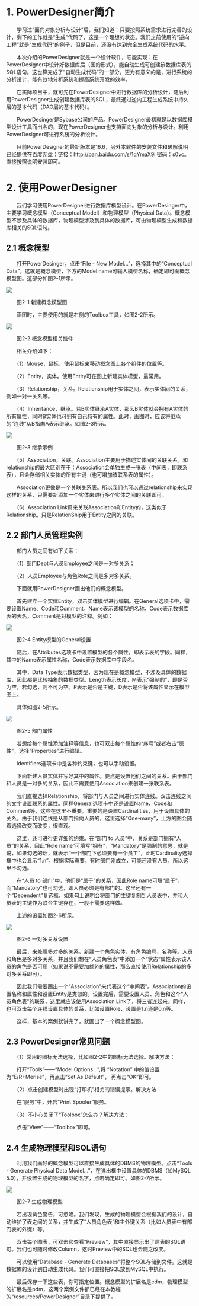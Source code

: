 # 1. PowerDesigner简介

　　学习过“面向对象分析与设计”后，我们知道：只要按照系统需求进行完善的设计，剩下的工作就是“生成”代码了，这是一个理想的状态。我们之前使用的“逆向工程”就是“生成代码”的例子，但是目前，还没有达到完全生成系统代码的水平。

　　本次介绍的PowerDesigner就是一个设计软件，它能实现：在PowerDesigner中设计好数据库后（图的形式），能自动生成可创建该数据库表的SQL语句。这也算完成了“自动生成代码”的一部分。更为有意义的是，进行系统的分析设计，能有效地分析系统和提高系统开发的效率。

　　在实际项目中，就可先在PowerDesigner中进行数据库的分析设计，随后利用PowerDesigner生成创建数据库表的SQL，最终通过逆向工程生成系统中持久层的基本代码（DAO层的基本代码）。

　　PowerDesinger是Sybase公司的产品。PowerDesigner最初就是以数据库模型设计工具而出名的，现在PowerDesigner也支持面向对象的分析与设计。利用PowerDesigner可进行系统的分析设计。

　　目前PowerDesigner的最新版本是16.6，另外本软件的安装文件和破解说明已经提供在百度网盘：链接：http://pan.baidu.com/s/1qYmaX9i 密码：s0vc。直接按照说明安装即可。

# 2. 使用PowerDesigner

　　我们学习使用PowerDesigner进行数据库模型设计。在PowerDesinger中，主要学习概念模型（Conceptual Model）和物理模型（Physical Data）。概念模型不涉及具体的数据库，物理模型涉及到具体的数据库，可由物理模型生成和数据库相关的SQL语句。

## 2.1 概念模型

　　打开PowerDesinger，点击“File - New Model...”，选择其中的“Conceptual Data”，这就是概念模型，下方的Model name可输入模型名称，确定即可画概念模型图。这部分如图2-1所示。

![](images/23/2-1新建概念模型图.png)

　　图2-1 新建概念模型图

　　画图时，主要使用的就是右侧的Toolbox工具，如图2-2所示。

![](images/23/2-2概念模型相关控件.png)

　　图2-2 概念模型相关控件

　　相关介绍如下：

　　（1）Mouse，鼠标，使用鼠标来移动概念图上各个组件的位置等。

　　（2）Entity，实体。使用Entity可在图上新建实体模型，最常用。

　　（3）Relationship，关系。Relationship用于实体之间，表示实体间的关系，例如一对一关系等。

　　（4）Inheritance，继承。若B实体继承A实体，那么B实体就会拥有A实体的所有属性，同时B实体也可拥有自己特有的属性。此时，画图时，应该将继承的“连线”从B指向A表示继承。如图2-3所示。

![](images/23/2-3继承示例.png)

　　图2-3 继承示例

　　（5）Association，关联。Association主要用于描述实体间的关联关系。和relationship的最大区别在于：Association会单独生成一张表（中间表，即联系表），且会存储相关实体的所有主键（也可增加该联系表的属性）。

　　Association更像是一个关联关系表。所以我们也可以通过relationship来实现这样的关系，只需要新添加一个实体来进行多个实体之间的关联即可。

　　（6）Association Link用来关联Association和Entity的，这类似于Relationship。只是RelationShip用于Entity之间的关联。

## 2.2 部门人员管理实例

　　部门人员之间有如下关系：

　　（1）部门Dept与人员Employee之间是一对多关系；

　　（2）人员Employee与角色Role之间是多对多关系。

　　下面就用PowerDesigner画出他们的概念模型。

　　首先建立一个实体Entity，双击实体模型进行编辑。在General选项卡中，需要设置Name、Code和Comment。Name表示该模型的名称，Code表示数据库表的表名，Comment是对模型的注释。例如：

![](images/23/2-4部门Entity.png)

　　图2-4 Entity模型的General设置

　　随后，在Attributes选项卡中设置模型的各个属性，即表示表的字段。同样，其中的Name表示属性名称，Code表示数据库中字段名。

　　其中，Data Type表示数据类型，因为现在是概念模型，不涉及具体的数据库，因此都是比较抽象的数据类型。Length表示长度，M表示“强制的”，即是否为空，若勾选，则不可为空。P表示是否是主键，D表示是否将该属性显示在模型图上。

　　具体如图2-5所示。

![](images/23/2-5部门属性.png)

　　图2-5 部门属性

　　若想给每个属性添加注释等信息，也可双击每个属性的“序号”或者右击“属性”，选择“Properties”进行编辑。

　　Identifiers选项卡中是各种约束键，也可以手动设置。

　　下面新建人员实体并写好其中的属性。要点是设置他们之间的关系。由于部门和人员是一对多的关系，因此不需要使用Association来创建一张联系表。

　　我们直接选择Relationship，将部门与人员之间进行实体连线。双击连线之间的文字设置联系的属性。同样General选项卡中还是设置Name、Code和Comment等，这些在这里不重要。重要的是设置Cardinalities，用于设置具体的关系。由于我们连线是从部门指向人员的，这里选择“One-many”，上方的图会随着选择改变而改变，很直观。

　　这里，还可进行更详细的约束。在“部门 to 人员”中，关系是部门拥有“人员”的关系，因此“Role name”可填写“拥有”，“Mandatory”是强制的意思，就是说，如果勾选的话，就表示“一个部门下必须要有一个员工”，此时Cardinality选择框中也会显示“1.n”。根据实际需要，有时部门刚成立，可能还没有人员，所以这里不勾选。

　　在“人员 to 部门”中，他们是“属于”的关系，因此Role name可填“属于”，而“Mandatory”也可勾选，即人员必须是有部门的。这里还有一个“Dependent”复选框，如果勾上说明会将部门的主键复制到人员表中，并和人员表的主键作为联合主键存在，一般不需要这样做。

　　上述的设置如图2-6所示。

![](images/23/2-6一对多关系设置.png)

　　图2-6 一对多关系设置

　　最后，来处理多对多的关系。新建一个角色实体，有角色编号、名称等。人员和角色是多对多关系，并且我们想在“人员角色表”中添加一个“状态”属性表示该人员的角色是否可用（如果说不需要加额外的属性，那么直接使用Relationship的多对多关系即可）。

　　因此我们需要画出一个“Association”来代表这个“中间表”。Association的设置名称和属性和设置Entity是类似的。设置完后，需要设置人员、角色和这个“人员角色表”的联系，这里就应该使用Association Link了，将三者连起来。同样，也可双击每个连线设置具体的关系，比如设置Role、设置是1.n还是0.n等。

　　这样，基本的案例就讲完了，就画出了一个概念模型图。

## 2.3 PowerDesigner常见问题

　　（1）常用的图标无法选择，比如图2-2中的图标无法选择。解决方法：

　　打开“Tools”——“Model Options...”,将 “Notation” 中的值设置为“E/R+Merise”，再点击“Set As Default”， 再点击“OK”即可。

　　（2）点击创建模型时出现“打印机”相关的错误提示。解决方法：

　　在“服务”中，开启“Print Spooler”服务。

　　（3）不小心关闭了“Toolbox”怎么办？解决方法：

　　点击“View”——“Toolbox”即可。

## 2.4 生成物理模型和SQL语句

　　利用我们画好的概念模型可以直接生成具体的DBMS的物理模型。点击“Tools - Generate Physical Data Model...”，在弹出框中设置具体的DBMS（如MySQL 5.0），并设置生成的物理模型的名字，点击确定即可。如图2-7所示。

![](images/23/2-7生成物理模型.png)

　　图2-7 生成物理模型

　　若出现黄色警告，可忽略。我们发现，生成的物理模型会根据我们的设计，自动维护了表之间的关系，并生成了“人员角色表”和主外键关系（比如人员表中有部门表的外键）等。

　　双击每个图表，可双击它查看“Preview”，其中直接显示出了建表的SQL语句。我们也可随时修改Column，这时Preview中的SQL也会随之改变。

　　可以使用“Database - Generate Databases”将整个SQL存储到文件。这就是数据库的设计到自动生成代码。我们可直接把SQL放到MySQL中执行。

　　最后保存一下这些表，你可指定位置。概念模型的扩展名是cdm，物理模型的扩展名是pdm，这两个案例文件都已经在本教程的“resources/PowerDesigner”目录下提供了。